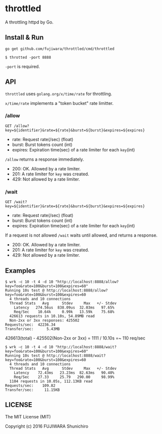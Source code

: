# throttled

A throttling httpd by Go.

## Install & Run

```
go get github.com/fujiwara/throttled/cmd/throttled
```

```
$ throtted -port 8888
```

`-port` is required.

## API

`throttled` uses `golang.org/x/time/rate` for throttling.

`x/time/rate` implements a "token bucket" rate limitter.

### /allow

```
GET /allow?key=${identifier}&rate=${rate}&burst=${burst}&expires=${expires}
```

- rate: Request rate(/sec) (float)
- burst: Burst tokens count (int)
- expires: Expiration time(sec) of a rate limiter for each `key`(int)

`/allow` returns a response immediately.

- 200: OK. Allowed by a rate limiter.
- 201: A rate limiter for `key` was created.
- 429: Not allowed by a rate limiter.

### /wait

```
GET /wait?key=${identifier}&rate=${rate}&burst=${burst}&expires=${expires}
```

- rate: Request rate(/sec) (float)
- burst: Burst tokens count (int)
- expires: Expiration time(sec) of a rate limiter for each `key`(int)

If a request is not allowed `/wait` waits until allowed, and returns a response.

- 200: OK. Allowed by a rate limiter.
- 201: A rate limiter for `key` was created.
- 429: Not allowed by a rate limiter.

## Examples

```
$ wrk -c 10 -t 4 -d 10 "http://localhost:8888/allow?key=foo&rate=100&burst=100&expires=60"
Running 10s test @ http://localhost:8888/allow?key=foo&rate=100&burst=100&expires=60
  4 threads and 10 connections
  Thread Stats   Avg      Stdev     Max   +/- Stdev
    Latency   274.56us  838.09us  32.03ms   97.65%
    Req/Sec    10.64k     0.99k   13.59k    75.68%
  426613 requests in 10.10s, 54.89MB read
  Non-2xx or 3xx responses: 425502
Requests/sec:  42236.34
Transfer/sec:      5.43MB
```

426613(total) - 425502(Non-2xx or 3xx) = 1111 / 10.10s =~ 110 req/sec

```
$ wrk -c 10 -t 4 -d 10 "http://localhost:8888/wait?key=foo&rate=100&burst=100&expires=60"
Running 10s test @ http://localhost:8888/wait?key=foo&rate=100&burst=100&expires=60
  4 threads and 10 connections
  Thread Stats   Avg      Stdev     Max   +/- Stdev
    Latency    72.43ms   23.23ms  82.63ms   90.40%
    Req/Sec    27.33     25.79   290.00     98.99%
  1104 requests in 10.05s, 112.13KB read
Requests/sec:    109.82
Transfer/sec:     11.15KB
```

## LICENSE

The MIT License (MIT)

Copyright (c) 2016 FUJIWARA Shunichiro
